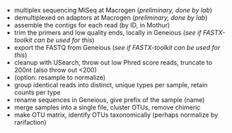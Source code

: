 - multiplex sequencing MiSeq at Macrogen (_preliminary, done by lab_)
- demultiplexed on adaptors at Macrogen (_preliminary, done by lab_)
- assemble the contigs for each read (by ID, in Mothur)
- trim the primers and low quality ends, locally in Geneious (_see if FASTX-toolkit can be used for this_)
- export the FASTQ from Geneious (_see if FASTX-toolkit can be used for this_)
- cleanup with USearch, throw out low Phred score reads, truncate to 200nt (also throw out <200)
- (option: resample to normalize)
- group identical reads into distinct, unique types per sample, retain counts per type
- rename sequences in Geneious, give prefix of the sample (name)
- merge samples into a single file, cluster OTUs, remove chimeric
- make OTU matrix, identify OTUs taxonomically (perhaps normalize by rarifaction)



